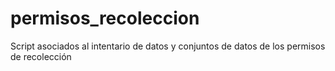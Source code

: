 # permisos_recoleccion
Script asociados al intentario de datos y conjuntos de datos de los permisos de recolección
